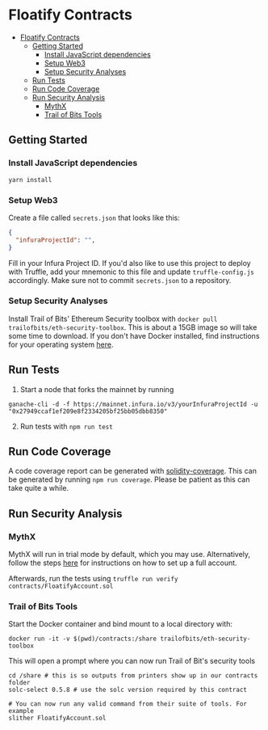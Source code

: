 # Floatify Contracts

- [Floatify Contracts](#floatify-contracts)
  - [Getting Started](#getting-started)
    - [Install JavaScript dependencies](#install-javascript-dependencies)
    - [Setup Web3](#setup-web3)
    - [Setup Security Analyses](#setup-security-analyses)
  - [Run Tests](#run-tests)
  - [Run Code Coverage](#run-code-coverage)
  - [Run Security Analysis](#run-security-analysis)
    - [MythX](#mythx)
    - [Trail of Bits Tools](#trail-of-bits-tools)

## Getting Started

### Install JavaScript dependencies

```text
yarn install
```

### Setup Web3

Create a file called `secrets.json` that looks like this:

```json
{
  "infuraProjectId": "",
}
```

Fill in your Infura Project ID. If you'd also like to use this project to deploy with Truffle, add
your mnemonic to this file and update `truffle-config.js` accordingly. Make sure not to commit
`secrets.json` to a repository.

### Setup Security Analyses

Install Trail of Bits' Ethereum Security toolbox with
`docker pull trailofbits/eth-security-toolbox`. This is about a 15GB image so will take some time
to download. If you don't have Docker installed, find instructions for your operating system
[here](https://mattsolomon.dev/docker).

## Run Tests

1. Start a node that forks the mainnet by running

```text
ganache-cli -d -f https://mainnet.infura.io/v3/yourInfuraProjectId -u "0x27949ccaf1ef209e8f2334205bf25bb05dbb8350"
```

2. Run tests with `npm run test`

## Run Code Coverage

A code coverage report can be generated with
[solidity-coverage](https://github.com/sc-forks/solidity-coverage). This can be generated
by running `npm run coverage`. Please be patient as this can take quite a while.

## Run Security Analysis

### MythX

MythX will run in trial mode by default, which you may use. Alternatively, follow the
steps [here](https://docs.mythx.io/en/latest/tools/truffle/index.html#accounts-and-access)
for instructions on how to set up a full account.

Afterwards, run the tests using `truffle run verify contracts/FloatifyAccount.sol`

### Trail of Bits Tools

Start the Docker container and bind mount to a local directory with:

```text
docker run -it -v $(pwd)/contracts:/share trailofbits/eth-security-toolbox
```

This will open a prompt where you can now run Trail of Bit's security tools

```text
cd /share # this is so outputs from printers show up in our contracts folder
solc-select 0.5.8 # use the solc version required by this contract

# You can now run any valid command from their suite of tools. For example
slither FloatifyAccount.sol
```
